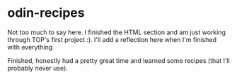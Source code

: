 # odin-recipes
Not too much to say here. I finished the HTML section and am just working through TOP's first project :). I'll add a reflection here when I'm finished with everything

Finished, honestly had a pretty great time and learned some recipes (that I'll probably never use).